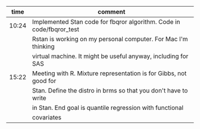 | time  | comment                                                              |
| ----- | -------------------------------------------------------------------- |
| 10:24 | Implemented Stan code for fbqror algorithm. Code in code/fbqror_test |
|       | Rstan is working on my personal computer. For Mac I'm thinking       |
|       | virtual machine. It might be useful anyway, including for SAS        |
| 15:22 | Meeting with R. Mixture representation is for Gibbs, not good for    |
|       | Stan. Define the distro in brms so that you don't have to write      |
|       | in Stan. End goal is quantile regression with functional             |
|       | covariates                                                           |
